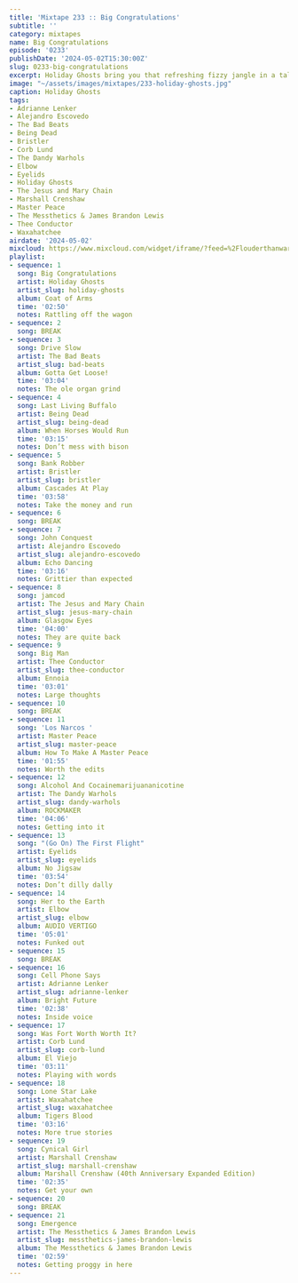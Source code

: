 ```yaml
---
title: 'Mixtape 233 :: Big Congratulations'
subtitle: ''
category: mixtapes
name: Big Congratulations
episode: '0233'
publishDate: '2024-05-02T15:30:00Z'
slug: 0233-big-congratulations
excerpt: Holiday Ghosts bring you that refreshing fizzy jangle in a tall frosted glass.
image: "~/assets/images/mixtapes/233-holiday-ghosts.jpg"
caption: Holiday Ghosts
tags:
- Adrianne Lenker
- Alejandro Escovedo
- The Bad Beats
- Being Dead
- Bristler
- Corb Lund
- The Dandy Warhols
- Elbow
- Eyelids
- Holiday Ghosts
- The Jesus and Mary Chain
- Marshall Crenshaw
- Master Peace
- The Messthetics & James Brandon Lewis
- Thee Conductor
- Waxahatchee
airdate: '2024-05-02'
mixcloud: https://www.mixcloud.com/widget/iframe/?feed=%2Flouderthanwar%2Fthe-mixtape-233-big-congratulations-2024-05-02%2F&hide_artwork=1&hide_cover=1
playlist:
- sequence: 1
  song: Big Congratulations
  artist: Holiday Ghosts
  artist_slug: holiday-ghosts
  album: Coat of Arms
  time: '02:50'
  notes: Rattling off the wagon
- sequence: 2
  song: BREAK
- sequence: 3
  song: Drive Slow
  artist: The Bad Beats
  artist_slug: bad-beats
  album: Gotta Get Loose!
  time: '03:04'
  notes: The ole organ grind
- sequence: 4
  song: Last Living Buffalo
  artist: Being Dead
  artist_slug: being-dead
  album: When Horses Would Run
  time: '03:15'
  notes: Don’t mess with bison
- sequence: 5
  song: Bank Robber
  artist: Bristler
  artist_slug: bristler
  album: Cascades At Play
  time: '03:58'
  notes: Take the money and run
- sequence: 6
  song: BREAK
- sequence: 7
  song: John Conquest
  artist: Alejandro Escovedo
  artist_slug: alejandro-escovedo
  album: Echo Dancing
  time: '03:16'
  notes: Grittier than expected
- sequence: 8
  song: jamcod
  artist: The Jesus and Mary Chain
  artist_slug: jesus-mary-chain
  album: Glasgow Eyes
  time: '04:00'
  notes: They are quite back
- sequence: 9
  song: Big Man
  artist: Thee Conductor
  artist_slug: thee-conductor
  album: Ennoia
  time: '03:01'
  notes: Large thoughts
- sequence: 10
  song: BREAK
- sequence: 11
  song: 'Los Narcos '
  artist: Master Peace
  artist_slug: master-peace
  album: How To Make A Master Peace
  time: '01:55'
  notes: Worth the edits
- sequence: 12
  song: Alcohol And Cocainemarijuananicotine
  artist: The Dandy Warhols
  artist_slug: dandy-warhols
  album: ROCKMAKER
  time: '04:06'
  notes: Getting into it
- sequence: 13
  song: "(Go On) The First Flight"
  artist: Eyelids
  artist_slug: eyelids
  album: No Jigsaw
  time: '03:54'
  notes: Don’t dilly dally
- sequence: 14
  song: Her to the Earth
  artist: Elbow
  artist_slug: elbow
  album: AUDIO VERTIGO
  time: '05:01'
  notes: Funked out
- sequence: 15
  song: BREAK
- sequence: 16
  song: Cell Phone Says
  artist: Adrianne Lenker
  artist_slug: adrianne-lenker
  album: Bright Future
  time: '02:38'
  notes: Inside voice
- sequence: 17
  song: Was Fort Worth Worth It?
  artist: Corb Lund
  artist_slug: corb-lund
  album: El Viejo
  time: '03:11'
  notes: Playing with words
- sequence: 18
  song: Lone Star Lake
  artist: Waxahatchee
  artist_slug: waxahatchee
  album: Tigers Blood
  time: '03:16'
  notes: More true stories
- sequence: 19
  song: Cynical Girl
  artist: Marshall Crenshaw
  artist_slug: marshall-crenshaw
  album: Marshall Crenshaw (40th Anniversary Expanded Edition)
  time: '02:35'
  notes: Get your own
- sequence: 20
  song: BREAK
- sequence: 21
  song: Emergence
  artist: The Messthetics & James Brandon Lewis
  artist_slug: messthetics-james-brandon-lewis
  album: The Messthetics & James Brandon Lewis
  time: '02:59'
  notes: Getting proggy in here
---
```


